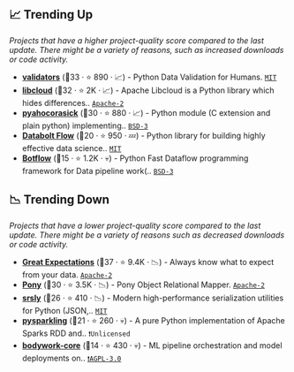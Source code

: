 ## 📈 Trending Up

_Projects that have a higher project-quality score compared to the last update. There might be a variety of reasons, such as increased downloads or code activity._

- <b><a href="https://github.com/python-validators/validators">validators</a></b> (🥈33 ·  ⭐ 890 · 📈) - Python Data Validation for Humans. <code><a href="http://bit.ly/34MBwT8">MIT</a></code>
- <b><a href="https://github.com/apache/libcloud">libcloud</a></b> (🥉32 ·  ⭐ 2K · 📈) - Apache Libcloud is a Python library which hides differences.. <code><a href="http://bit.ly/3nYMfla">Apache-2</a></code>
- <b><a href="https://github.com/WojciechMula/pyahocorasick">pyahocorasick</a></b> (🥉30 ·  ⭐ 880 · 📈) - Python module (C extension and plain python) implementing.. <code><a href="http://bit.ly/3aKzpTv">BSD-3</a></code>
- <b><a href="https://github.com/d6t/d6tflow">Databolt Flow</a></b> (🥉20 ·  ⭐ 950 · 💤) - Python library for building highly effective data science.. <code><a href="http://bit.ly/34MBwT8">MIT</a></code>
- <b><a href="https://github.com/kkyon/botflow">Botflow</a></b> (🥉15 ·  ⭐ 1.2K · 💀) - Python Fast Dataflow programming framework for Data pipeline work(.. <code><a href="http://bit.ly/3aKzpTv">BSD-3</a></code>

## 📉 Trending Down

_Projects that have a lower project-quality score compared to the last update. There might be a variety of reasons such as decreased downloads or code activity._

- <b><a href="https://github.com/great-expectations/great_expectations">Great Expectations</a></b> (🥈37 ·  ⭐ 9.4K · 📉) - Always know what to expect from your data. <code><a href="http://bit.ly/3nYMfla">Apache-2</a></code>
- <b><a href="https://github.com/ponyorm/pony">Pony</a></b> (🥉30 ·  ⭐ 3.5K · 📉) - Pony Object Relational Mapper. <code><a href="http://bit.ly/3nYMfla">Apache-2</a></code>
- <b><a href="https://github.com/explosion/srsly">srsly</a></b> (🥉26 ·  ⭐ 410 · 📉) - Modern high-performance serialization utilities for Python (JSON,.. <code><a href="http://bit.ly/34MBwT8">MIT</a></code>
- <b><a href="https://github.com/svenkreiss/pysparkling">pysparkling</a></b> (🥉21 ·  ⭐ 260 · 💀) - A pure Python implementation of Apache Sparks RDD and.. <code>❗Unlicensed</code>
- <b><a href="https://github.com/bodywork-ml/bodywork-core">bodywork-core</a></b> (🥉14 ·  ⭐ 430 · 💀) - ML pipeline orchestration and model deployments on.. <code><a href="http://bit.ly/3pwmjO5">❗️AGPL-3.0</a></code>


